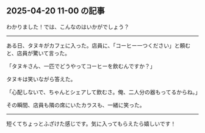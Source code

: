 ## 2025-04-20 11-00 の記事
わかりました！では、こんなのはいかがでしょう？

---

ある日、タヌキがカフェに入った。店員に、「コーヒー一つください」と頼むと、店員が驚いて言った。

「タヌキさん、一匹でどうやってコーヒーを飲むんですか？」

タヌキは笑いながら答えた。

「心配しないで、ちゃんとシェアして飲むさ。俺、二人分の器もってるからね。」

その瞬間、店員も隣の席にいたカラスも、一緒に笑った。

---

短くてちょっとふざけた感じです。気に入ってもらえたら嬉しいです！